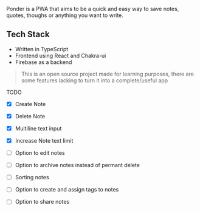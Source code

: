 Ponder is a PWA that aims to be a quick and easy way to save notes, quotes, thoughs or anything you want to write.

## Tech Stack
- Written in TypeScript
- Frontend using React and Chakra-ui
- Firebase as a backend 

> This is an open source project made for learning purposes, there are some features lacking to turn it into a complete/useful app


TODO
- [x] Create Note
- [x] Delete Note
- [x] Multiline text input
- [x] Increase Note text limit
- [ ] Option to edit notes
- [ ] Option to archive notes instead of permant delete
- [ ] Sorting notes
- [ ] Option to create and assign tags to notes
- [ ] Option to share notes


